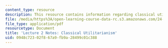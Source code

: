 ```yaml
---
content_type: resource
description: This resource contains information regarding classical utilitarianism.
file: /media/https%3A/open-learning-course-data-rc.s3.amazonaws.com/24-04j-justice-spring-2012/0948c72302f867a9fb9a28499c01c388_MIT24_04JS12_lec02.pdf
file_type: application/pdf
resourcetype: Document
title: 'Lecture 2 Notes: Classical Utilitarianism'
uid: 0948c723-02f8-67a9-fb9a-28499c01c388
---
```

